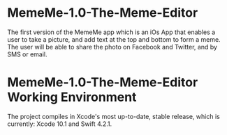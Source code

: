 # MemeMe-1.0-The-Meme-Editor
The first version of the MemeMe app which is an iOs App that enables a user to take a picture, and add text at the top and bottom to form a meme. The user will be able to share the photo on Facebook and Twitter, and by SMS or email.

# MemeMe-1.0-The-Meme-Editor Working Environment
The project compiles in Xcode's most up-to-date, stable release, which is currently: Xcode 10.1 and Swift 4.2.1.

